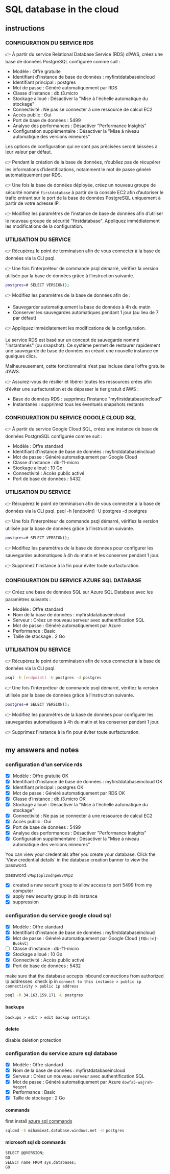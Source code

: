 # SQL database in the cloud

## instructions

### CONFIGURATION DU SERVICE RDS
👉 À partir du service Relational Database Service (RDS) d’AWS, créez une base de données PostgreSQL configurée comme suit :
- Modèle : Offre gratuite
- Identifiant d'instance de base de données : myfirstdatabaseincloud
- Identifiant principal : postgres
- Mot de passe : Généré automatiquement par RDS
- Classe d’instance : db.t3.micro
- Stockage alloué : Désactiver la "Mise à l'échelle automatique du stockage"
- Connectivité : Ne pas se connecter à une ressource de calcul EC2
- Accès public : Oui
- Port de base de données : 5499
- Analyse des performances : Désactiver "Performance Insights"
- Configuration supplémentaire : Désactiver la "Mise à niveau automatique des versions mineures"

Les options de configuration qui ne sont pas précisées seront laissées à leur valeur par défaut.

👉 Pendant la création de la base de données, n’oubliez pas de récupérer les informations d’identifications, notamment le mot de passe généré automatiquement par RDS.

👉 Une fois la base de données déployée, créez un nouveau groupe de sécurité nommé ``firstdatabase`` à partir de la console EC2 afin d’autoriser le trafic entrant sur le port de la base de données PostgreSQL uniquement à partir de votre adresse IP.

👉 Modifiez les paramètres de l’instance de base de données afin d’utiliser le nouveau groupe de sécurité "firstdatabase". Appliquez immédiatement les modifications de la configuration.

### UTILISATION DU SERVICE
👉 Récupérez le point de terminaison afin de vous connecter à la base de données via la CLI psql.

👉 Une fois l'interpréteur de commande psql démarré, vérifiez la version utilisée par la base de données grâce à l’instruction suivante.

```sh
postgres=# SELECT VERSION();
```

👉 Modifiez les paramètres de la base de données afin de :

- Sauvegarder automatiquement la base de données à 4h du matin
- Conserver les sauvegardes automatiques pendant 1 jour (au lieu de 7 par défaut)

👉 Appliquez immédiatement les modifications de la configuration.

Le service RDS est basé sur un concept de sauvegarde nommé "instantanés" (ou snapshot). Ce système permet de restaurer rapidement une sauvegarde de base de données en créant une nouvelle instance en quelques clics.

Malheureusement, cette fonctionnalité n’est pas incluse dans l’offre gratuite d’AWS.

👉 Assurez-vous de résilier et libérer toutes les ressources crées afin d’éviter une surfacturation et de dépasser le tier gratuit d’AWS :

- Base de données RDS : supprimez l’instance "myfirstdatabaseincloud"
- Instantanés : supprimez tous les éventuels snapshots restants

### CONFIGURATION DU SERVICE GOOGLE CLOUD SQL
👉 À partir du service Google Cloud SQL, créez une instance de base de données PostgreSQL configurée comme suit :

- Modèle : Offre standard
- Identifiant d'instance de base de données : myfirstdatabaseincloud
- Mot de passe : Généré automatiquement par Google Cloud
- Classe d’instance : db-f1-micro
- Stockage alloué : 10 Go
- Connectivité : Accès public activé
- Port de base de données : 5432

### UTILISATION DU SERVICE
👉 Récupérez le point de terminaison afin de vous connecter à la base de données via la CLI psql.
psql -h [endpoint] -U postgres -d postgres

👉 Une fois l'interpréteur de commande psql démarré, vérifiez la version utilisée par la base de données grâce à l’instruction suivante.

```sh
postgres=# SELECT VERSION();
```

👉 Modifiez les paramètres de la base de données pour configurer les sauvegardes automatiques à 4h du matin et les conserver pendant 1 jour.

👉 Supprimez l'instance à la fin pour éviter toute surfacturation.

### CONFIGURATION DU SERVICE AZURE SQL DATABASE
👉 Créez une base de données SQL sur Azure SQL Database avec les paramètres suivants :
- Modèle : Offre standard
- Nom de la base de données : myfirstdatabaseincloud
- Serveur : Créez un nouveau serveur avec authentification SQL
- Mot de passe : Généré automatiquement par Azure
- Performance : Basic
- Taille de stockage : 2 Go

### UTILISATION DU SERVICE
👉 Récupérez le point de terminaison afin de vous connecter à la base de données via la CLI psql.

```sh
psql -h [endpoint] -U postgres -d postgres
```

👉 Une fois l'interpréteur de commande psql démarré, vérifiez la version utilisée par la base de données grâce à l’instruction suivante.
```sh
postgres=# SELECT VERSION();
```

👉 Modifiez les paramètres de la base de données pour configurer les sauvegardes automatiques à 4h du matin et les conserver pendant 1 jour.

👉 Supprimez l'instance à la fin pour éviter toute surfacturation.

## my answers and notes

### configuration d'un service rds

- [x] Modèle : Offre gratuite OK
- [x] Identifiant d'instance de base de données : myfirstdatabaseincloud OK
- [x] Identifiant principal : postgres OK
- [x] Mot de passe : Généré automatiquement par RDS OK
- [x] Classe d’instance : db.t3.micro OK
- [x] Stockage alloué : Désactiver la "Mise à l'échelle automatique du stockage"
- [x] Connectivité : Ne pas se connecter à une ressource de calcul EC2
- [x] Accès public : Oui
- [x] Port de base de données : 5499
- [x] Analyse des performances : Désactiver "Performance Insights"
- [x] Configuration supplémentaire : Désactiver la "Mise à niveau automatique des versions mineures"

You can view your credentials after you create your database. Click the 'View credential details' in the database creation banner to view the password.

password ``vMopI5pl2odhpeEvXVp2``

- [x] created a new securit group to allow access to port 5499 from my computer
- [x] apply new security group in db instance
- [x] suppression

### configuration du service google cloud sql

- [x] Modèle : Offre standard
- [x] Identifiant d'instance de base de données : myfirstdatabaseincloud
- [x] Mot de passe : Généré automatiquement par Google Cloud ``|EQb:)e}-BuokvC|``
- [ ] Classe d’instance : db-f1-micro
- [x] Stockage alloué : 10 Go
- [x] Connectivité : Accès public activé
- [x] Port de base de données : 5432

make sure that the database accepts inbound connections from authorized ip addresses.
check ip in ``connect to this instance > public ip connectivity > public ip address``

```sh
psql -h 34.163.159.171 -U postgres 
```

#### backups
``backups > edit > edit backup settings ``

#### delete
disable deletion protection

### configuration du service azure sql database

- [x] Modèle : Offre standard
- [x] Nom de la base de données : myfirstdatabaseincloud
- [x] Serveur : Créez un nouveau serveur avec authentification SQL
- [x] Mot de passe : Généré automatiquement par Azure ``dowfa5-wajrah-Veqzot``
- [x] Performance : Basic
- [x] Taille de stockage : 2 Go

#### commands
first install [azure sql commands](https://www.microsoft.com/en-us/sql-server/blog/2017/05/16/sql-server-command-line-tools-for-macos-released/)
```sh
sqlcmd -S mihamieat.database.windows.net -U postgres  
```

#### microsoft sql db commands

```sh
SELECT @@VERSION;
GO
SELECT name FROM sys.databases;
GO
```
